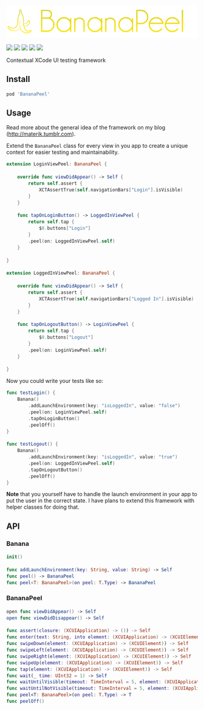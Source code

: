 ![](logo.png)

[![](https://img.shields.io/badge/contact-@thematerik-blue.svg?style=flat-square)](http://twitter.com/thematerik)
[![](https://img.shields.io/cocoapods/v/BananaPeel.svg?style=flat-square)](https://cocoapods.org/pods/BananaPeel)
[![](https://img.shields.io/travis/materik/bananapeel.svg?style=flat-square)](https://travis-ci.org/materik/bananapeel)
![](https://img.shields.io/cocoapods/p/BananaPeel.svg?style=flat-square)
![](https://img.shields.io/cocoapods/l/BananaPeel.svg?style=flat-square)

Contextual XCode UI testing framework

## Install

```bash
pod 'BananaPeel'
```

## Usage

Read more about the general idea of the framework on my blog
(http://materik.tumblr.com).

Extend the `BananaPeel` class for every view in you app to create a unique
context for easier testing and maintainability.

```swift
extension LoginViewPeel: BananaPeel {

    override func viewDidAppear() -> Self {
        return self.assert {
            XCTAssertTrue(self.navigationBars["Login"].isVisible)
        }
    }

    func tapOnLoginButton() -> LoggedInViewPeel {
        return self.tap {
            $0.buttons["Login"]
        }
        .peel(on: LoggedInViewPeel.self)
    }

}

extension LoggedInViewPeel: BananaPeel {

    override func viewDidAppear() -> Self {
        return self.assert {
            XCTAssertTrue(self.navigationBars["Logged In"].isVisible)
        }
    }

    func tapOnLogoutButton() -> LoginViewPeel {
        return self.tap {
            $0.buttons["Logout"]
        }
        .peel(on: LoginViewPeel.self)
    }

}
```

Now you could write your tests like so:

```swift
func testLogin() {
    Banana()
        .addLaunchEnvironment(key: "isLoggedIn", value: "false")
        .peel(on: LoginViewPeel.self)
        .tapOnLoginButton()
        .peelOff()
}

func testLogout() {
    Banana()
        .addLaunchEnvironment(key: "isLoggedIn", value: "true")
        .peel(on: LoggedInViewPeel.self)
        .tapOnLogoutButton()
        .peelOff()
}
```

**Note** that you yourself have to handle the launch environment in your app to
put the user in the correct state. I have plans to extend this framework with 
helper classes for doing that.

## API

### Banana

```swift
init()

func addLaunchEnvironment(key: String, value: String) -> Self
func peel() -> BananaPeel
func peel<T: BananaPeel>(on peel: T.Type) -> BananaPeel
```

### BananaPeel

```swift
open func viewDidAppear() -> Self
open func viewDidDisappear() -> Self

func assert(closure: (XCUIApplication) -> ()) -> Self
func enter(text: String, into element: (XCUIApplication) -> (XCUIElement)) -> Self
func swipeDown(element: (XCUIApplication) -> (XCUIElement)) -> Self
func swipeLeft(element: (XCUIApplication) -> (XCUIElement)) -> Self
func swipeRight(element: (XCUIApplication) -> (XCUIElement)) -> Self
func swipeUp(element: (XCUIApplication) -> (XCUIElement)) -> Self
func tap(element: (XCUIApplication) -> (XCUIElement)) -> Self
func wait(_ time: UInt32 = 1) -> Self
func waitUntilVisible(timeout: TimeInterval = 5, element: (XCUIApplication) -> (XCUIElement)) -> Self
func waitUntilNotVisible(timeout: TimeInterval = 5, element: (XCUIApplication) -> (XCUIElement)) -> Self
func peel<T: BananaPeel>(on peel: T.Type) -> T
func peelOff()
```

